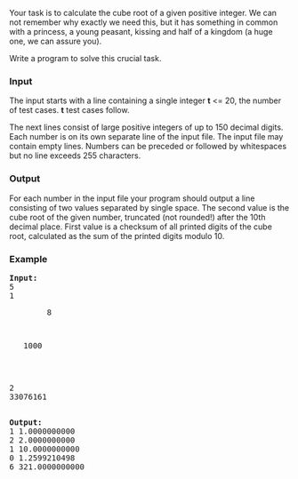 <p>Your task is to calculate the cube root of a given positive integer. We can not remember why exactly we need this, but it has something in common with a princess, a young peasant, kissing and half of a kingdom (a huge one, we can assure you).</p>
<p>Write a program to solve this crucial task.</p>

<h3>Input</h3>
<p>The input starts with a line containing a single integer <b>t</b> &lt;= 20, the number of test cases. <b>t</b> test cases follow. </p>
<p>The next lines consist of large positive integers of up to 150 decimal digits.
Each number is on its own separate line of the input file. The input file may contain empty lines. Numbers can be preceded or followed by whitespaces but no line exceeds 255 characters.</p>

<h3>Output</h3>
<p>For each number in the input file your program should output a line consisting of two values separated by single space. The second value is the cube root of the given number, truncated (not rounded!) after the 10th decimal place. First value is a checksum of all printed digits of the cube root, calculated as the sum of the printed digits modulo 10.</p>


<h3>Example</h3>
<pre><b>Input:</b>
5
1
<p>        8</p>
<p>   1000</p>
<p>
2
33076161
</p>
<b>Output:</b>
1 1.0000000000
2 2.0000000000
1 10.0000000000
0 1.2599210498
6 321.0000000000
</pre>